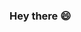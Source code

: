 ### Hey there 😄

<!--
**jephtah/Jephtah** is a ✨ _special_ ✨ repository because its `README.md` (this file) appears on your GitHub profile.

- 🌱 Nice to meet you! Want to know about me? Jephtah is a highly motivated software engineer with 5 years of experience, strong critical thinking ability, a hunger to learn, a passion for overcoming challenges, and a laser focus towards creating sustainable solutions that help make the world a better place. An adept team player with clear communication and organizational skills interested in doing meaningful work in a growth-oriented setting.

My interests revolve mainly around Software (web and mobile app) Development and Machine Learning.

I am fascinated with principles such as Scalability, Clean Code, Test Driven Development, Automation, Systems Design, AI, Continous Integration, Development, and Delivery.

I am currently working with teams @MOBicure, Creft, and Covenworks to build solutions that address issues affecting humaniy, and I am more than excited to be doing so...

The lists of tools I get involved with as I keep working to become a better enginner grows daily but currently includes:

**Python| JavaScript| Typescript| Node.js| Golang**

**Reactjs| ReactNative| Django| Express| Beego**

**Docker| Kubernetes| AWS| TravisCI| CircleCI**

**MySQL| MONGODB| REDIS| RABBIMQ** 

Need to Reach Me? Shoot me an email 📩

Talk soon
